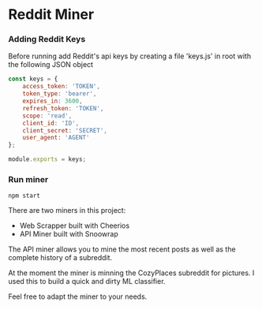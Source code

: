 # Reddit Miner

### Adding Reddit Keys
Before running add Reddit's api keys by creating a file 'keys.js' in root with the following JSON object

```js
const keys = {
    access_token: 'TOKEN',
    token_type: 'bearer',
    expires_in: 3600,
    refresh_token: 'TOKEN',
    scope: 'read',
    client_id: 'ID',
    client_secret: 'SECRET',
    user_agent: 'AGENT'
};

module.exports = keys;
```

### Run miner

```
npm start
```

There are two miners in this project:

- Web Scrapper built with Cheerios
- API Miner built with Snoowrap

The API miner allows you to mine the most recent posts as well as the complete history of a subreddit.

At the moment the miner is minning the CozyPlaces subreddit for pictures. I used this to build a quick and dirty ML classifier.

Feel free to adapt the miner to your needs.